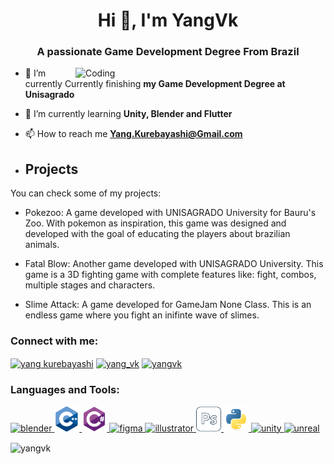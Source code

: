 <h1 align="center">Hi 👋, I'm YangVk</h1>
<h3 align="center">A passionate Game Development Degree From Brazil</h3>
<img align="right" alt="Coding" width="400" src="https://i.pinimg.com/originals/ef/09/36/ef0936558e58d6bebf73fee2ae895fe3.gif">

- 🤝 I’m currently Currently finishing **my Game Development Degree at Unisagrado**
 
- 🌱 I’m currently learning **Unity, Blender and Flutter**

- 📫 How to reach me **Yang.Kurebayashi@Gmail.com**

- ## Projects
You can check some of my projects:

- Pokezoo: A game developed with UNISAGRADO University for Bauru's Zoo. With pokemon as inspiration, this game was designed and developed with the goal of educating the players about brazilian animals.

- Fatal Blow: Another game developed with UNISAGRADO University. This game is a 3D fighting game with complete features like: fight, combos, multiple stages and characters. 

- Slime Attack: A game developed for GameJam None Class. This is an endless game where you fight an inifinte wave of slimes.

<h3 align="left">Connect with me:</h3>
<p align="left">
<a href="https://linkedin.com/in/yang kurebayashi" target="blank"><img align="center" src="https://raw.githubusercontent.com/rahuldkjain/github-profile-readme-generator/master/src/images/icons/Social/linked-in-alt.svg" alt="yang kurebayashi" height="30" width="40" /></a>
<a href="https://instagram.com/yang_vk" target="blank"><img align="center" src="https://raw.githubusercontent.com/rahuldkjain/github-profile-readme-generator/master/src/images/icons/Social/instagram.svg" alt="yang_vk" height="30" width="40" /></a>
<a href="https://discord.gg/yangvk" target="blank"><img align="center" src="https://raw.githubusercontent.com/rahuldkjain/github-profile-readme-generator/master/src/images/icons/Social/discord.svg" alt="yangvk" height="30" width="40" /></a>
</p>

<h3 align="left">Languages and Tools:</h3>
<p align="left"> <a href="https://www.blender.org/" target="_blank" rel="noreferrer"> <img src="https://download.blender.org/branding/community/blender_community_badge_white.svg" alt="blender" width="40" height="40"/> </a> <a href="https://www.w3schools.com/cpp/" target="_blank" rel="noreferrer"> <img src="https://raw.githubusercontent.com/devicons/devicon/master/icons/cplusplus/cplusplus-original.svg" alt="cplusplus" width="40" height="40"/> </a> <a href="https://www.w3schools.com/cs/" target="_blank" rel="noreferrer"> <img src="https://raw.githubusercontent.com/devicons/devicon/master/icons/csharp/csharp-original.svg" alt="csharp" width="40" height="40"/> </a> <a href="https://www.figma.com/" target="_blank" rel="noreferrer"> <img src="https://www.vectorlogo.zone/logos/figma/figma-icon.svg" alt="figma" width="40" height="40"/> </a> <a href="https://www.adobe.com/in/products/illustrator.html" target="_blank" rel="noreferrer"> <img src="https://www.vectorlogo.zone/logos/adobe_illustrator/adobe_illustrator-icon.svg" alt="illustrator" width="40" height="40"/> </a> <a href="https://www.photoshop.com/en" target="_blank" rel="noreferrer"> <img src="https://raw.githubusercontent.com/devicons/devicon/master/icons/photoshop/photoshop-line.svg" alt="photoshop" width="40" height="40"/> </a> <a href="https://www.python.org" target="_blank" rel="noreferrer"> <img src="https://raw.githubusercontent.com/devicons/devicon/master/icons/python/python-original.svg" alt="python" width="40" height="40"/> </a> <a href="https://unity.com/" target="_blank" rel="noreferrer"> <img src="https://www.vectorlogo.zone/logos/unity3d/unity3d-icon.svg" alt="unity" width="40" height="40"/> </a> <a href="https://unrealengine.com/" target="_blank" rel="noreferrer"> <img src="https://raw.githubusercontent.com/kenangundogan/fontisto/036b7eca71aab1bef8e6a0518f7329f13ed62f6b/icons/svg/brand/unreal-engine.svg" alt="unreal" width="40" height="40"/> </a> </p>

<p><img align="center" src="https://github-readme-stats.vercel.app/api/top-langs?username=yangvk&show_icons=true&locale=en&layout=compact" alt="yangvk" /></p>
